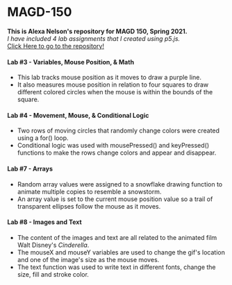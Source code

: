# MAGD-150

**This is Alexa Nelson's repository for MAGD 150, Spring 2021.**    
_I have included 4 lab assignments that I created using p5.js._  
[Click Here to go to the repository!](https://github.com/nelsonap18/MAGD-150)

#### Lab #3 - Variables, Mouse Position, & Math  
* This lab tracks mouse position as it moves to draw a purple line. 
* It also measures mouse position in relation to four squares to draw different colored circles when the mouse is within the bounds of the square. 
#### Lab #4 - Movement, Mouse, & Conditional Logic  
* Two rows of moving circles that randomly change colors were created using a for() loop. 
* Conditional logic was used with mousePressed() and keyPressed() functions to make the rows change colors and appear and disappear.
#### Lab #7 - Arrays  
* Random array values were assigned to a snowflake drawing function to animate multiple copies to resemble a snowstorm.
* An array value is set to the current mouse position value so a trail of transparent ellipses follow the mouse as it moves. 
#### Lab #8 - Images and Text  
* The content of the images and text are all related to the animated film Walt Disney's _Cinderella_.
* The mouseX and mouseY variables are used to change the gif's location and one of the image's size as the mouse moves.
* The text function was used to write text in different fonts, change the size, fill and stroke color. 
